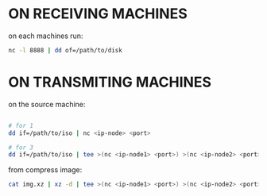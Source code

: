 

# ON RECEIVING MACHINES

on each machines run:
```bash
nc -l 8888 | dd of=/path/to/disk
```


# ON TRANSMITING MACHINES

on the source machine:
```bash

# for 1
dd if=/path/to/iso | nc <ip-node> <port>

# for 3
dd if=/path/to/iso | tee >(nc <ip-node1> <port>) >(nc <ip-node2> <port>) | nc <ip-node3> <port>
```

from compress image:
```bash
cat img.xz | xz -d | tee >(nc <ip-node1> <port>) >(nc <ip-node2> <port>) | nc <ip-node3> <port>
```

